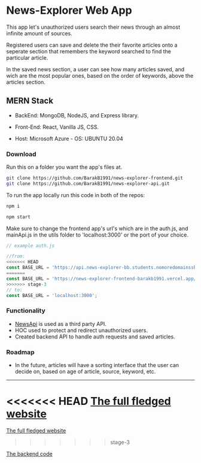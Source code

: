 # News-Explorer Web App

This app let's unauthorized users search their news through an almost infinite
amount of sources.

Registered users can save and delete the their favorite articles onto a seperate
section that remembers the keyword searched to find the particular article.

In the saved news section, a user can see how many articles saved, and wich are
the most popular ones, based on the order of keywords, above the articles
section.

## MERN Stack

- BackEnd: MongoDB, NodeJS, and Express library.

- Front-End: React, Vanilla JS, CSS.

- Host: Microsoft Azure - OS: UBUNTU 20.04

### Download

Run this on a folder you want the app's files at.

```bash
git clone https://github.com/BarakB1991/news-explorer-frontend.git
git clone https://github.com/BarakB1991/news-explorer-api.git
```

To run the app locally run this code in both of the repos:

```bash
npm i

npm start
```

Make sure to change the frontend app's url's which are in the auth.js, and
mainApi.js in the utils folder to 'localhost:3000' or the port of your choice.

```javascript
// example auth.js

//from:
<<<<<<< HEAD
const BASE_URL = 'https://api.news-explorer-bb.students.nomoredomainssbs.ru';
=======
const BASE_URL = 'https://news-explorer-frontend-barakb1991.vercel.app/api/v1';
>>>>>>> stage-3
// to:
const BASE_URL = 'localhost:3000';
```

### Functionality

- [NewsApi](https://newsapi.org/) is used as a third party API.
- HOC used to protect and redirect unauthorized users.
- Created backend API to handle auth requests and saved articles.

### Roadmap

- In the future, articles will have a sorting interface that the user can decide
  on, based on age of article, source, keyword, etc.

---

<<<<<<< HEAD
[The full fledged website](https://news-explorer-bb.students.nomoredomainssbs.ru)
=======
[The full fledged website](https://news-explorer-frontend-barakb1991.vercel.app/)
>>>>>>> stage-3

[The backend code](https://github.com/BarakB1991/news-explorer-api.git)

